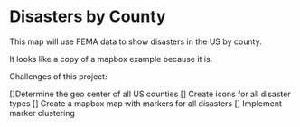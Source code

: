 Disasters by County
===================

This map will use FEMA data to show disasters in the US by county. 

It looks like a copy of a mapbox example because it is.  


Challenges of this project:

[]Determine the geo center of all US counties
[] Create icons for all disaster types
[] Create a mapbox map with markers for all disasters
[] Implement marker clustering